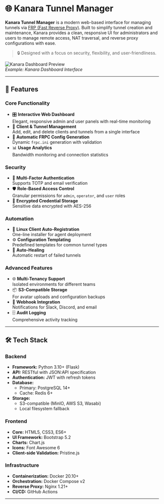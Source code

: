 # 🌐 Kanara Tunnel Manager

**Kanara Tunnel Manager** is a modern web-based interface for managing tunnels via [FRP (Fast Reverse Proxy)](https://github.com/fatedier/frp). Built to simplify tunnel creation and maintenance, Kanara provides a clean, responsive UI for administrators and users to manage remote access, NAT traversal, and reverse proxy configurations with ease.

> 🔒 Designed with a focus on security, flexibility, and user-friendliness.

![Kanara Dashboard Preview](https://example.com/kanara-preview.jpg)  
*Example: Kanara Dashboard Interface*

---

## 🚀 Features

### Core Functionality
- 🎛️ **Interactive Web Dashboard**  
  Elegant, responsive admin and user panels with real-time monitoring
- 🧩 **Client & Tunnel Management**  
  Add, edit, and delete clients and tunnels from a single interface
- 🔄 **Automatic FRPC Config Generation**  
  Dynamic `frpc.ini` generation with validation
- 📊 **Usage Analytics**  
  Bandwidth monitoring and connection statistics

### Security
- 🔑 **Multi-Factor Authentication**  
  Supports TOTP and email verification
- 🛡️ **Role-Based Access Control**  
  Granular permissions for `admin`, `operator`, and `user` roles
- 🔐 **Encrypted Credential Storage**  
  Sensitive data encrypted with AES-256

### Automation
- 🤖 **Linux Client Auto-Registration**  
  One-line installer for agent deployment
- ⚙️ **Configuration Templating**  
  Predefined templates for common tunnel types
- 🔄 **Auto-Healing**  
  Automatic restart of failed tunnels

### Advanced Features
- 🌐 **Multi-Tenancy Support**  
  Isolated environments for different teams
- 📦 **S3-Compatible Storage**  
  For avatar uploads and configuration backups
- 🔌 **Webhook Integration**  
  Notifications for Slack, Discord, and email
- 🗄️ **Audit Logging**  
  Comprehensive activity tracking

---

## 🛠️ Tech Stack

### Backend
- **Framework:** Python 3.10+ (Flask)
- **API:** RESTful with JSON:API specification
- **Authentication:** JWT with refresh tokens
- **Database:** 
  - Primary: PostgreSQL 14+
  - Cache: Redis 6+
- **Storage:** 
  - S3-compatible (MinIO, AWS S3, Wasabi)
  - Local filesystem fallback

### Frontend
- **Core:** HTML5, CSS3, ES6+
- **UI Framework:** Bootstrap 5.2
- **Charts:** Chart.js
- **Icons:** Font Awesome 6
- **Client-side Validation:** Pristine.js

### Infrastructure
- **Containerization:** Docker 20.10+
- **Orchestration:** Docker Compose v2
- **Reverse Proxy:** Nginx 1.21+
- **CI/CD:** GitHub Actions

---
